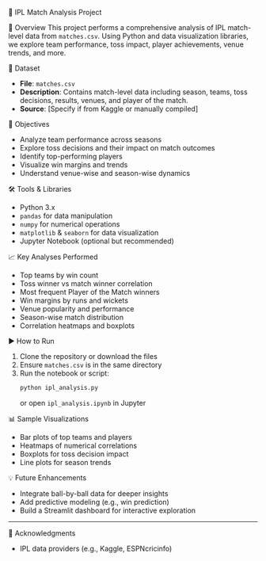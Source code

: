 
 🏏 IPL Match Analysis Project

 📌 Overview
This project performs a comprehensive analysis of IPL match-level data from `matches.csv`. Using Python and data visualization libraries, we explore team performance, toss impact, player achievements, venue trends, and more.


 📂 Dataset
- **File**: `matches.csv`
- **Description**: Contains match-level data including season, teams, toss decisions, results, venues, and player of the match.
- **Source**: [Specify if from Kaggle or manually compiled]



 🎯 Objectives
- Analyze team performance across seasons
- Explore toss decisions and their impact on match outcomes
- Identify top-performing players
- Visualize win margins and trends
- Understand venue-wise and season-wise dynamics



 🛠️ Tools & Libraries
- Python 3.x
- `pandas` for data manipulation
- `numpy` for numerical operations
- `matplotlib` & `seaborn` for data visualization
- Jupyter Notebook (optional but recommended)



 📈 Key Analyses Performed
- Top teams by win count
- Toss winner vs match winner correlation
- Most frequent Player of the Match winners
- Win margins by runs and wickets
- Venue popularity and performance
- Season-wise match distribution
- Correlation heatmaps and boxplots



 ▶️ How to Run
1. Clone the repository or download the files
2. Ensure `matches.csv` is in the same directory
3. Run the notebook or script:
   ```bash
   python ipl_analysis.py
   ```
   or open `ipl_analysis.ipynb` in Jupyter



 📊 Sample Visualizations
- Bar plots of top teams and players
- Heatmaps of numerical correlations
- Boxplots for toss decision impact
- Line plots for season trends


 💡 Future Enhancements
- Integrate ball-by-ball data for deeper insights
- Add predictive modeling (e.g., win prediction)
- Build a Streamlit dashboard for interactive exploration


---

 🙌 Acknowledgments
- IPL data providers (e.g., Kaggle, ESPNcricinfo)
